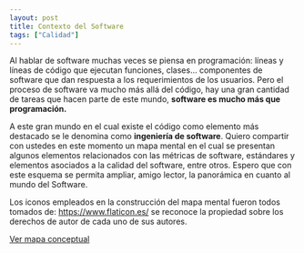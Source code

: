 ```yaml
---
layout: post
title: Contexto del Software
tags: ["Calidad"]
---
```


Al hablar de software muchas veces se piensa en programación: líneas y líneas de código que ejecutan funciones, clases... componentes de software que dan respuesta a los requerimientos de los usuarios. Pero el proceso de software va mucho más allá del código, hay una gran cantidad de tareas que hacen parte de este mundo, **software es mucho más que programación.**

A este gran mundo en el cual existe el código como elemento más destacado se le denomina como **ingeniería de software**. Quiero compartir con ustedes en este momento un mapa mental en el cual se presentan algunos elementos relacionados con las métricas de software, estándares y elementos asociados a la calidad del software, entre otros. Espero que con este esquema se permita ampliar, amigo lector, la panorámica en cuanto al mundo del Software. 

Los iconos empleados en la construcción del mapa mental fueron todos tomados de: https://www.flaticon.es/ se reconoce la propiedad sobre los derechos de autor de cada uno de sus autores.

[Ver mapa conceptual](/images/Conociendo-el-contexto-del-software.png)
